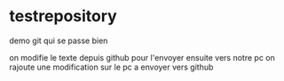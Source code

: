 # testrepository
demo git qui se passe bien


on modifie le texte depuis github pour l'envoyer ensuite vers notre pc
on rajoute une modification sur le pc a envoyer vers github
